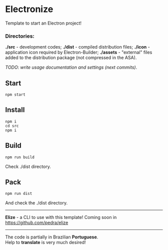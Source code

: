 # Electronize
Template to start an Electron project!

### Directories:

**./src** - development codes;
**./dist** - compiled distribution files;
**./icon** - application icon required by Electron-Builder;
**./assets** - "external" files added to the distribution package (not compressed in the ASA).

*TODO: write usage documentation and settings (next commits)*. 

## Start

```
npm start 
```

## Install

```
npm i
cd src
npm i
```

## Build

```
npm run build
```

Check ./dist directory.

## Pack

```
npm run dist
```

And check the ./dist directory.

--- 

**Elize** - a CLI to use with this template!
Coming soon in https://github.com/pedra/elize

--- 
<p>The code is partially in Brazilian <b>Portuguese</b>.<br>
Help to <b>translate</b> is very much desired!</p>

